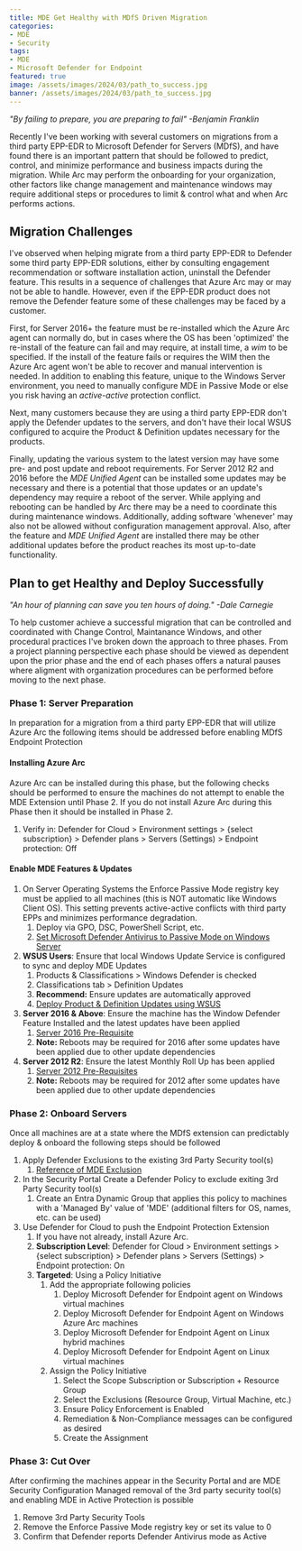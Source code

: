 ```yaml
---
title: MDE Get Healthy with MDfS Driven Migration
categories:
- MDE
- Security
tags:
- MDE
- Microsoft Defender for Endpoint
featured: true
image: /assets/images/2024/03/path_to_success.jpg
banner: /assets/images/2024/03/path_to_success.jpg
---
```

*"By failing to prepare, you are preparing to fail" -Benjamin Franklin*

Recently I've been working with several customers on migrations from a third party EPP-EDR to Microsoft Defender for Servers (MDfS), and have found there is an important pattern that should be followed to predict, control, and minimize performance and business impacts during the migration. While Arc may perform the onboarding for your organization, other factors like change management and maintenance windows may require additional steps or procedures to limit & control what and when Arc performs actions.
<!--more-->

## Migration Challenges

I've observed when helping migrate from a third party EPP-EDR to Defender some third party EPP-EDR solutions, either by consulting engagement recommendation or software installation action, uninstall the Defender feature. This results in a sequence of challenges that Azure Arc may or may not be able to handle. However, even if the EPP-EDR product does not remove the Defender feature some of these challenges may be faced by a customer.

First, for Server 2016+ the feature must be re-installed which the Azure Arc agent can normally do, but in cases where the OS has been 'optimized' the re-install of the feature can fail and may require, at install time, a *wim* to be specified. If the install of the feature fails or requires the WIM then the Azure Arc agent won't be able to recover and manual intervention is needed. In addition to enabling this feature, unique to the Windows Server environment, you need to manually configure MDE in Passive Mode or else you risk having an *active-active* protection conflict.

Next, many customers because they are using a third party EPP-EDR don't apply the Defender updates to the servers, and don't have their local WSUS configured to acquire the Product & Definition updates necessary for the products. 

Finally, updating the various system to the latest version may have some pre- and post update and reboot requirements. For Server 2012 R2 and 2016 before the *MDE Unified Agent* can be installed some updates may be necessary and there is a potential that those updates or an update's dependency may require a reboot of the server. While applying and rebooting can be handled by Arc there may be a need to coordinate this during maintenance windows. Additionally, adding software 'whenever' may also not be allowed without configuration management approval. Also, after the feature and *MDE Unified Agent* are installed there may be other additional updates before the product reaches its most up-to-date functionality.

## Plan to get Healthy and Deploy Successfully

*"An hour of planning can save you ten hours of doing." -Dale Carnegie*

To help customer achieve a successful migration that can be controlled and coordinated with Change Control, Maintanance Windows, and other procedural practices I've broken down the approach to three phases. From a project planning perspective each phase should be viewed as dependent upon the prior phase and the end of each phases offers a natural pauses where aligment with organization procedures can be performed before moving to the next phase.

### Phase 1: Server Preparation

In preparation for a migration from a third party EPP-EDR that will utilize Azure Arc the following items should be addressed before enabling MDfS Endpoint Protection

#### Installing Azure Arc
Azure Arc can be installed during this phase, but the following checks should be performed to ensure the machines do not attempt to enable the MDE Extension until Phase 2. If you do not install Azure Arc during this Phase then it should be installed in Phase 2.

1. Verify in: Defender for Cloud > Environment settings > {select subscription} > Defender plans > Servers (Settings) > Endpoint protection: Off

#### Enable MDE Features & Updates

1. On Server Operating Systems the Enforce Passive Mode registry key must be applied to all machines (this is NOT automatic like Windows Client OS). This setting prevents active-active conflicts with third party EPPs and minimizes performance degradation.
    1. Deploy via GPO, DSC, PowerShell Script, etc.
    1. [Set Microsoft Defender Antivirus to Passive Mode on Windows Server](https://learn.microsoft.com/en-us/microsoft-365/security/defender-endpoint/switch-to-mde-phase-2?view=o365-worldwide#set-microsoft-defender-antivirus-to-passive-mode-on-windows-server)
1. **WSUS Users**: Ensure that local Windows Update Service is configured to sync and deploy MDE Updates
    1. Products & Classifications > Windows Defender is checked
    1. Classifications tab > Definition Updates
    1. **Recommend:** Ensure updates are automatically approved
    1. [Deploy Product & Definition Updates using WSUS](https://learn.microsoft.com/en-us/troubleshoot/mem/configmgr/update-management/deploy-definition-updates-using-wsus)
1. **Server 2016 & Above**: Ensure the machine has the Window Defender Feature Installed and the latest updates have been applied
    1. [Server 2016 Pre-Requisite](https://learn.microsoft.com/en-us/mem/configmgr/protect/deploy-use/defender-advanced-threat-protection#prerequisites-for-windows-server-2016)
    1. **Note:** Reboots may be required for 2016 after some updates have been applied due to other update dependencies
1. **Server 2012 R2**: Ensure the latest Monthly Roll Up has been applied
    1. [Server 2012 Pre-Requisites](https://learn.microsoft.com/en-us/mem/configmgr/protect/deploy-use/defender-advanced-threat-protection#prerequisites-for-windows-server-2012-r2)
    1. **Note:** Reboots may be required for 2012 after some updates have been applied due to other update dependencies

### Phase 2: Onboard Servers

Once all machines are at a state where the MDfS extension can predictably deploy & onboard the following steps should be followed

1. Apply Defender Exclusions to the existing 3rd Party Security tool(s)
    1. [Reference of MDE Exclusion](https://learn.microsoft.com/en-us/microsoft-365/security/defender-endpoint/switch-to-mde-phase-2?view=o365-worldwide#step-3-add-microsoft-defender-for-endpoint-to-the-exclusion-list-for-your-existing-solution)
1. In the Security Portal Create a Defender Policy to exclude exiting 3rd Party Security tool(s)
    1. Create an Entra Dynamic Group that applies this policy to machines with a 'Managed By' value of 'MDE' (additional filters for OS, names, etc. can be used)
1. Use Defender for Cloud to push the Endpoint Protection Extension
    1. If you have not already, install Azure Arc. 
    1. **Subscription Level**: Defender for Cloud > Environment settings > {select subscription} > Defender plans > Servers (Settings) > Endpoint protection: On
    1. **Targeted**: Using a Policy Initiative 
        1. Add the appropriate following policies
            1. Deploy Microsoft Defender for Endpoint agent on Windows virtual machines 
            1. Deploy Microsoft Defender for Endpoint Agent on Windows Azure Arc machines
            1. Deploy Microsoft Defender for Endpoint Agent on Linux hybrid machines
            1. Deploy Microsoft Defender for Endpoint Agent on Linux virtual machines
        1. Assign the Policy Initiative
            1. Select the Scope Subscription or Subscription + Resource Group
            1. Select the Exclusions (Resource Group, Virtual Machine, etc.)
            1. Ensure Policy Enforcement is Enabled
            1. Remediation & Non-Compliance messages can be configured as desired
            1. Create the Assignment

### Phase 3: Cut Over

After confirming the machines appear in the Security Portal and are MDE Security Configuration Managed removal of the 3rd party security tool(s) and enabling MDE in Active Protection is possible

1. Remove 3rd Party Security Tools
1. Remove the Enforce Passive Mode registry key or set its value to 0
1. Confirm that Defender reports Defender Antivirus mode as Active
